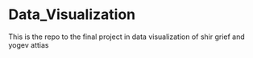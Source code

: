 # Data_Visualization
This is the repo to the final project in data visualization of shir grief and yogev attias 
